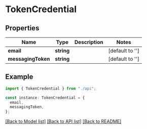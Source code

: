 # TokenCredential

## Properties

| Name               | Type       | Description | Notes           |
| ------------------ | ---------- | ----------- | --------------- |
| **email**          | **string** |             | [default to ''] |
| **messagingToken** | **string** |             | [default to ''] |

## Example

```typescript
import { TokenCredential } from "./api";

const instance: TokenCredential = {
  email,
  messagingToken,
};
```

[[Back to Model list]](../README.md#documentation-for-models) [[Back to API list]](../README.md#documentation-for-api-endpoints) [[Back to README]](../README.md)
